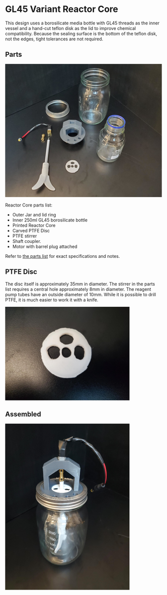 # GL45 Variant Reactor Core

This design uses a borosilicate media bottle with GL45 threads as the inner vessel and a hand-cut teflon disk as the lid to improve chemical compatibility. Because the sealing surface is the bottom of the teflon disk, not the edges, tight tolerances are not required.

## Parts

<img src="./reactor-parts.jpeg" width="800">

Reactor Core parts list:

- Outer Jar and lid ring
- Inner 250ml GL45 borosilicate bottle
- Printed Reactor Core
- Carved PTFE Disc
- PTFE stirrer
- Shaft coupler.
- Motor with barrel plug attached

Refer to [the parts list](https://github.com/FourThievesVinegar/solderless-microlab/raw/refs/heads/main/docs/microlab-parts-list.xlsx) for exact specifications and notes.

## PTFE Disc

The disc itself is approximately 35mm in diameter. The stirrer in the parts list requires a central hole approximately 8mm in diameter. The reagent pump tubes have an outside diameter of 10mm. While it is possible to drill PTFE, it is much easier to work it with a knife.

<img src="./reactor-ptfe-disc.jpeg" width="400">

## Assembled

<img src="./reactor-assembled.jpeg" width="400">